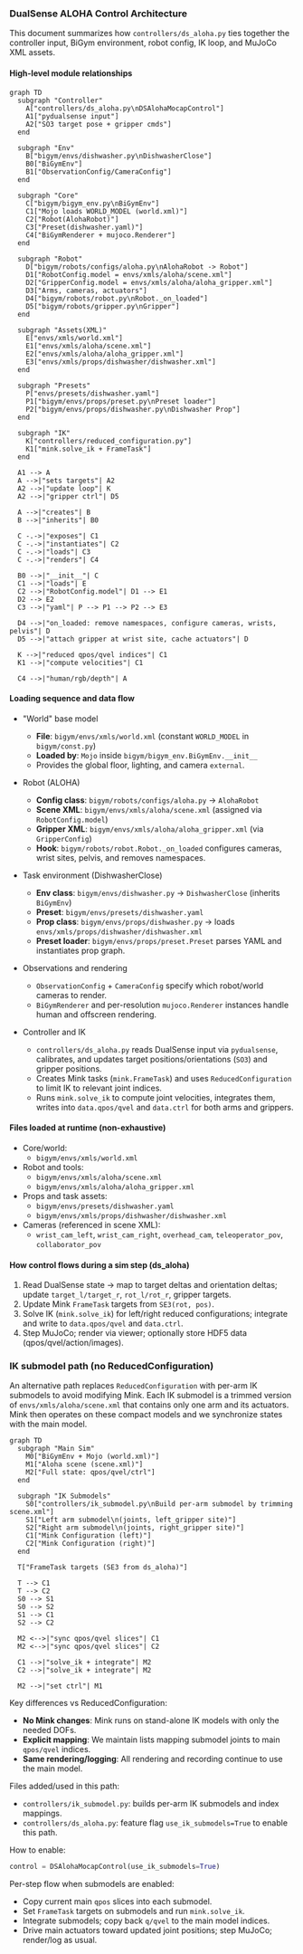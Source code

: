 ### DualSense ALOHA Control Architecture

This document summarizes how `controllers/ds_aloha.py` ties together the controller input, BiGym environment, robot config, IK loop, and MuJoCo XML assets.

#### High-level module relationships

```mermaid
graph TD
  subgraph "Controller"
    A["controllers/ds_aloha.py\nDSAlohaMocapControl"]
    A1["pydualsense input"]
    A2["SO3 target pose + gripper cmds"]
  end

  subgraph "Env"
    B["bigym/envs/dishwasher.py\nDishwasherClose"]
    B0["BiGymEnv"]
    B1["ObservationConfig/CameraConfig"]
  end

  subgraph "Core"
    C["bigym/bigym_env.py\nBiGymEnv"]
    C1["Mojo loads WORLD_MODEL (world.xml)"]
    C2["Robot(AlohaRobot)"]
    C3["Preset(dishwasher.yaml)"]
    C4["BiGymRenderer + mujoco.Renderer"]
  end

  subgraph "Robot"
    D["bigym/robots/configs/aloha.py\nAlohaRobot -> Robot"]
    D1["RobotConfig.model = envs/xmls/aloha/scene.xml"]
    D2["GripperConfig.model = envs/xmls/aloha/aloha_gripper.xml"]
    D3["Arms, cameras, actuators"]
    D4["bigym/robots/robot.py\nRobot._on_loaded"]
    D5["bigym/robots/gripper.py\nGripper"]
  end

  subgraph "Assets(XML)"
    E["envs/xmls/world.xml"]
    E1["envs/xmls/aloha/scene.xml"]
    E2["envs/xmls/aloha/aloha_gripper.xml"]
    E3["envs/xmls/props/dishwasher/dishwasher.xml"]
  end

  subgraph "Presets"
    P["envs/presets/dishwasher.yaml"]
    P1["bigym/envs/props/preset.py\nPreset loader"]
    P2["bigym/envs/props/dishwasher.py\nDishwasher Prop"]
  end

  subgraph "IK"
    K["controllers/reduced_configuration.py"]
    K1["mink.solve_ik + FrameTask"]
  end

  A1 --> A
  A -->|"sets targets"| A2
  A2 -->|"update loop"| K
  A2 -->|"gripper ctrl"| D5

  A -->|"creates"| B
  B -->|"inherits"| B0

  C -.->|"exposes"| C1
  C -.->|"instantiates"| C2
  C -.->|"loads"| C3
  C -.->|"renders"| C4

  B0 -->|"__init__"| C
  C1 -->|"loads"| E
  C2 -->|"RobotConfig.model"| D1 --> E1
  D2 --> E2
  C3 -->|"yaml"| P --> P1 --> P2 --> E3

  D4 -->|"on_loaded: remove namespaces, configure cameras, wrists, pelvis"| D
  D5 -->|"attach gripper at wrist site, cache actuators"| D

  K -->|"reduced qpos/qvel indices"| C1
  K1 -->|"compute velocities"| C1

  C4 -->|"human/rgb/depth"| A
```

#### Loading sequence and data flow

- "World" base model
  - **File**: `bigym/envs/xmls/world.xml` (constant `WORLD_MODEL` in `bigym/const.py`)
  - **Loaded by**: `Mojo` inside `bigym/bigym_env.BiGymEnv.__init__`
  - Provides the global floor, lighting, and camera `external`.

- Robot (ALOHA)
  - **Config class**: `bigym/robots/configs/aloha.py` → `AlohaRobot`
  - **Scene XML**: `bigym/envs/xmls/aloha/scene.xml` (assigned via `RobotConfig.model`)
  - **Gripper XML**: `bigym/envs/xmls/aloha/aloha_gripper.xml` (via `GripperConfig`)
  - **Hook**: `bigym/robots/robot.Robot._on_loaded` configures cameras, wrist sites, pelvis, and removes namespaces.

- Task environment (DishwasherClose)
  - **Env class**: `bigym/envs/dishwasher.py` → `DishwasherClose` (inherits `BiGymEnv`)
  - **Preset**: `bigym/envs/presets/dishwasher.yaml`
  - **Prop class**: `bigym/envs/props/dishwasher.py` → loads `envs/xmls/props/dishwasher/dishwasher.xml` 
  - **Preset loader**: `bigym/envs/props/preset.Preset` parses YAML and instantiates prop graph.

- Observations and rendering
  - `ObservationConfig` + `CameraConfig` specify which robot/world cameras to render.
  - `BiGymRenderer` and per-resolution `mujoco.Renderer` instances handle human and offscreen rendering.

- Controller and IK
  - `controllers/ds_aloha.py` reads DualSense input via `pydualsense`, calibrates, and updates target positions/orientations (`SO3`) and gripper positions.
  - Creates Mink tasks (`mink.FrameTask`) and uses `ReducedConfiguration` to limit IK to relevant joint indices.
  - Runs `mink.solve_ik` to compute joint velocities, integrates them, writes into `data.qpos/qvel` and `data.ctrl` for both arms and grippers.

#### Files loaded at runtime (non-exhaustive)

- Core/world:
  - `bigym/envs/xmls/world.xml`
- Robot and tools:
  - `bigym/envs/xmls/aloha/scene.xml`
  - `bigym/envs/xmls/aloha/aloha_gripper.xml`
- Props and task assets:
  - `bigym/envs/presets/dishwasher.yaml`
  - `bigym/envs/xmls/props/dishwasher/dishwasher.xml`
- Cameras (referenced in scene XML):
  - `wrist_cam_left`, `wrist_cam_right`, `overhead_cam`, `teleoperator_pov`, `collaborator_pov`

#### How control flows during a sim step (ds_aloha)

1. Read DualSense state → map to target deltas and orientation deltas; update `target_l/target_r`, `rot_l/rot_r`, gripper targets.
2. Update Mink `FrameTask` targets from `SE3(rot, pos)`.
3. Solve IK (`mink.solve_ik`) for left/right reduced configurations; integrate and write to `data.qpos/qvel` and `data.ctrl`.
4. Step MuJoCo; render via viewer; optionally store HDF5 data (qpos/qvel/action/images).

### IK submodel path (no ReducedConfiguration)

An alternative path replaces `ReducedConfiguration` with per-arm IK submodels to avoid modifying Mink. Each IK submodel is a trimmed version of `envs/xmls/aloha/scene.xml` that contains only one arm and its actuators. Mink then operates on these compact models and we synchronize states with the main model.

```mermaid
graph TD
  subgraph "Main Sim"
    M0["BiGymEnv + Mojo (world.xml)"]
    M1["Aloha scene (scene.xml)"]
    M2["Full state: qpos/qvel/ctrl"]
  end

  subgraph "IK Submodels"
    S0["controllers/ik_submodel.py\nBuild per-arm submodel by trimming scene.xml"]
    S1["Left arm submodel\n(joints, left_gripper site)"]
    S2["Right arm submodel\n(joints, right_gripper site)"]
    C1["Mink Configuration (left)"]
    C2["Mink Configuration (right)"]
  end

  T["FrameTask targets (SE3 from ds_aloha)"]

  T --> C1
  T --> C2
  S0 --> S1
  S0 --> S2
  S1 --> C1
  S2 --> C2

  M2 <-->|"sync qpos/qvel slices"| C1
  M2 <-->|"sync qpos/qvel slices"| C2

  C1 -->|"solve_ik + integrate"| M2
  C2 -->|"solve_ik + integrate"| M2

  M2 -->|"set ctrl"| M1
```

Key differences vs ReducedConfiguration:
- **No Mink changes**: Mink runs on stand-alone IK models with only the needed DOFs.
- **Explicit mapping**: We maintain lists mapping submodel joints to main `qpos/qvel` indices.
- **Same rendering/logging**: All rendering and recording continue to use the main model.

Files added/used in this path:
- `controllers/ik_submodel.py`: builds per-arm IK submodels and index mappings.
- `controllers/ds_aloha.py`: feature flag `use_ik_submodels=True` to enable this path.

How to enable:

```python
control = DSAlohaMocapControl(use_ik_submodels=True)
```

Per-step flow when submodels are enabled:
- Copy current main `qpos` slices into each submodel.
- Set `FrameTask` targets on submodels and run `mink.solve_ik`.
- Integrate submodels; copy back `q/qvel` to the main model indices.
- Drive main actuators toward updated joint positions; step MuJoCo; render/log as usual.
